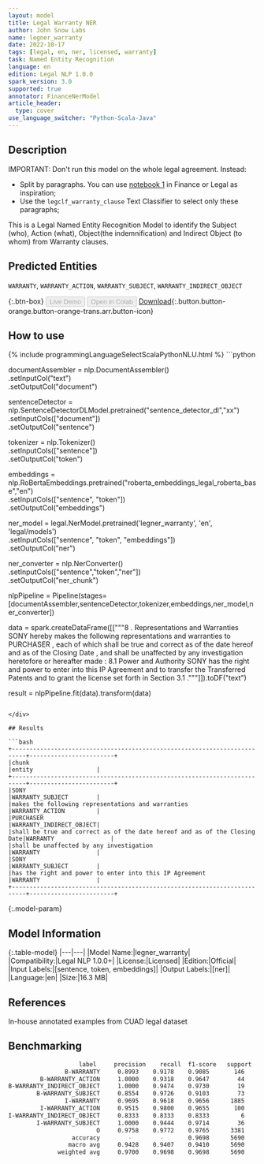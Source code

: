 ```yaml
---
layout: model
title: Legal Warranty NER
author: John Snow Labs
name: legner_warranty
date: 2022-10-17
tags: [legal, en, ner, licensed, warranty]
task: Named Entity Recognition
language: en
edition: Legal NLP 1.0.0
spark_version: 3.0
supported: true
annotator: FinanceNerModel
article_header:
  type: cover
use_language_switcher: "Python-Scala-Java"
---
```


## Description
IMPORTANT: Don't run this model on the whole legal agreement. Instead:
- Split by paragraphs. You can use [notebook 1](https://github.com/JohnSnowLabs/spark-nlp-workshop/tree/master/tutorials/Certification_Trainings_JSL) in Finance or Legal as inspiration;
- Use the `legclf_warranty_clause` Text Classifier to select only these paragraphs; 

This is a Legal Named Entity Recognition Model to identify the Subject (who), Action (what), Object(the indemnification) and Indirect Object (to whom) from Warranty clauses.

## Predicted Entities

`WARRANTY`, `WARRANTY_ACTION`, `WARRANTY_SUBJECT`, `WARRANTY_INDIRECT_OBJECT`

{:.btn-box}
<button class="button button-orange" disabled>Live Demo</button>
<button class="button button-orange" disabled>Open in Colab</button>
[Download](https://s3.amazonaws.com/auxdata.johnsnowlabs.com/legal/models/legner_warranty_en_1.0.0_3.0_1666013884679.zip){:.button.button-orange.button-orange-trans.arr.button-icon}

## How to use



<div class="tabs-box" markdown="1">
{% include programmingLanguageSelectScalaPythonNLU.html %}
```python

documentAssembler = nlp.DocumentAssembler()\
        .setInputCol("text")\
        .setOutputCol("document")
        
sentenceDetector = nlp.SentenceDetectorDLModel.pretrained("sentence_detector_dl","xx")\
        .setInputCols(["document"])\
        .setOutputCol("sentence")

tokenizer = nlp.Tokenizer()\
        .setInputCols(["sentence"])\
        .setOutputCol("token")

embeddings = nlp.RoBertaEmbeddings.pretrained("roberta_embeddings_legal_roberta_base","en") \
    .setInputCols(["sentence", "token"]) \
    .setOutputCol("embeddings")

ner_model = legal.NerModel.pretrained('legner_warranty', 'en', 'legal/models')\
        .setInputCols(["sentence", "token", "embeddings"])\
        .setOutputCol("ner")

ner_converter = nlp.NerConverter()\
        .setInputCols(["sentence","token","ner"])\
        .setOutputCol("ner_chunk")

nlpPipeline = Pipeline(stages=[documentAssembler,sentenceDetector,tokenizer,embeddings,ner_model,ner_converter])

data = spark.createDataFrame([["""8 . Representations and Warranties SONY hereby makes the following representations and warranties to PURCHASER , each of which shall be true and correct as of the date hereof and as of the Closing Date , and shall be unaffected by any investigation heretofore or hereafter made : 8.1 Power and Authority SONY has the right and power to enter into this IP Agreement and to transfer the Transferred Patents and to grant the license set forth in Section 3.1 ."""]]).toDF("text")

result = nlpPipeline.fit(data).transform(data)
```

</div>

## Results

```bash
+--------------------------------------------------------------------------+------------------------+
|chunk                                                                     |entity                  |
+--------------------------------------------------------------------------+------------------------+
|SONY                                                                      |WARRANTY_SUBJECT        |
|makes the following representations and warranties                        |WARRANTY_ACTION         |
|PURCHASER                                                                 |WARRANTY_INDIRECT_OBJECT|
|shall be true and correct as of the date hereof and as of the Closing Date|WARRANTY                |
|shall be unaffected by any investigation                                  |WARRANTY                |
|SONY                                                                      |WARRANTY_SUBJECT        |
|has the right and power to enter into this IP Agreement                   |WARRANTY                |
+--------------------------------------------------------------------------+------------------------+

```

{:.model-param}
## Model Information

{:.table-model}
|---|---|
|Model Name:|legner_warranty|
|Compatibility:|Legal NLP 1.0.0+|
|License:|Licensed|
|Edition:|Official|
|Input Labels:|[sentence, token, embeddings]|
|Output Labels:|[ner]|
|Language:|en|
|Size:|16.3 MB|

## References

In-house annotated examples from CUAD legal dataset

## Benchmarking

```bash
                    label     precision    recall  f1-score   support
                B-WARRANTY     0.8993    0.9178    0.9085       146
         B-WARRANTY_ACTION     1.0000    0.9318    0.9647        44
B-WARRANTY_INDIRECT_OBJECT     1.0000    0.9474    0.9730        19
        B-WARRANTY_SUBJECT     0.8554    0.9726    0.9103        73
                I-WARRANTY     0.9695    0.9618    0.9656      1885
         I-WARRANTY_ACTION     0.9515    0.9800    0.9655       100
I-WARRANTY_INDIRECT_OBJECT     0.8333    0.8333    0.8333         6
        I-WARRANTY_SUBJECT     1.0000    0.9444    0.9714        36
                         O     0.9758    0.9772    0.9765      3381
                  accuracy        -        -       0.9698      5690
                 macro avg     0.9428    0.9407    0.9410      5690
              weighted avg     0.9700    0.9698    0.9698      5690
```
